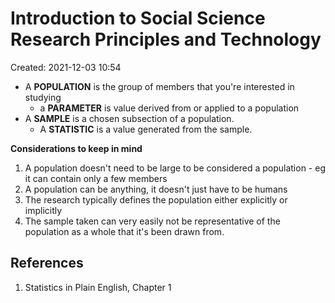# Introduction to Social Science Research Principles and Technology
Created: 2021-12-03 10:54


- A **POPULATION** is the group of members that you're interested in studying
	- a **PARAMETER** is value derived from or applied to a population 
- A **SAMPLE** is a chosen subsection of a population.
	- A **STATISTIC** is a value generated from the sample. 

**Considerations to keep in mind**
1) A population doesn't need to be large to be considered a population - eg it can contain only a few members 
2) A population can be anything, it doesn't just have to be humans 
3) The research typically defines the population either explicitly or implicitly 
4) The sample taken can very easily not be representative of the population as a whole that it's been drawn from. 







## References
1. Statistics in Plain English, Chapter 1